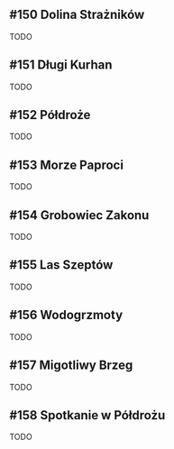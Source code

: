 ## #150 Dolina Strażników
TODO

## #151 Długi Kurhan
TODO

## #152 Półdroże
TODO

## #153 Morze Paproci
TODO

## #154 Grobowiec Zakonu
TODO

## #155 Las Szeptów
TODO

## #156 Wodogrzmoty
TODO

## #157 Migotliwy Brzeg
TODO

## #158 Spotkanie w Półdrożu
TODO
